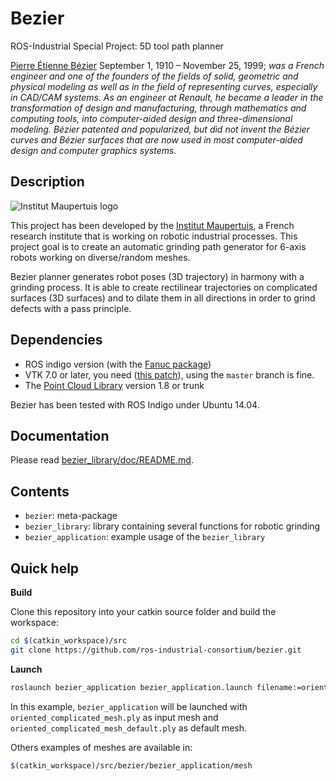Bezier
======

ROS-Industrial Special Project: 5D tool path planner

[Pierre Étienne Bézier](https://en.wikipedia.org/wiki/Pierre_B%C3%A9zier) September 1, 1910 – November 25, 1999; *was a French engineer and one of the founders of the fields of solid, geometric and physical modeling as well as in the field of representing curves, especially in CAD/CAM systems. As an engineer at Renault, he became a leader in the transformation of design and manufacturing, through mathematics and computing tools, into computer-aided design and three-dimensional modeling. Bézier patented and popularized, but did not invent the Bézier curves and Bézier surfaces that are now used in most computer-aided design and computer graphics systems.*


Description
-----------

![Institut Maupertuis logo](http://www.institutmaupertuis.fr/media/gabarit/logo.png)

This project has been developed by the [Institut Maupertuis](http://www.institutmaupertuis.fr), a French research institute that is working on robotic industrial processes.
This project goal is to create an automatic grinding path generator for 6-axis robots working on diverse/random meshes.

Bezier planner generates robot poses (3D trajectory) in harmony with a grinding process.
It is able to create rectilinear trajectories on complicated surfaces (3D surfaces) and to dilate them in all directions in order to grind defects with a pass principle.

Dependencies
------------

- ROS indigo version (with the [Fanuc package](https://github.com/ros-industrial/fanuc))
- VTK 7.0 or later, you need ([this patch](https://gitlab.kitware.com/vtk/vtk/merge_requests/213)), using the `master` branch is fine.
- The [Point Cloud Library](https://github.com/PointCloudLibrary/pcl) version 1.8 or trunk

Bezier has been tested with ROS Indigo under Ubuntu 14.04.

Documentation
-------------

Please read [bezier_library/doc/README.md](bezier_library/doc/README.md).

Contents
--------

- `bezier`: meta-package
- `bezier_library`: library containing several functions for robotic grinding
- `bezier_application`: example usage of the `bezier_library`

Quick help
----------

**Build**

Clone this repository into your catkin source folder and build the workspace:
```bash
cd $(catkin_workspace)/src
git clone https://github.com/ros-industrial-consortium/bezier.git
```

**Launch**
```bash
roslaunch bezier_application bezier_application.launch filename:=oriented_complicated_mesh.ply
```

In this example, `bezier_application` will be launched with `oriented_complicated_mesh.ply` as input mesh and `oriented_complicated_mesh_default.ply` as default mesh.

Others examples of meshes are available in:
```bash
$(catkin_workspace)/src/bezier/bezier_application/mesh
```
